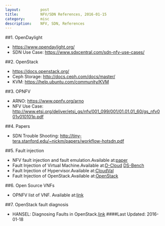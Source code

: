 ```yaml
---
layout:         post
title:          NFV/SDN References, 2016-01-15
category:       misc
description:    NFV, SDN, References
---
```


##1. OpenDaylight
* https://www.opendaylight.org/
* SDN Use Case: https://www.sdxcentral.com/sdn-nfv-use-cases/

##2. OpenStack
* https://docs.openstack.org/
* Ceph Storage: http://docs.ceph.com/docs/master/
* KVM: https://help.ubuntu.com/community/KVM

##3. OPNFV
* ARNO: https://www.opnfv.org/arno
* NFV Use Case: http://www.etsi.org/deliver/etsi_gs/nfv/001_099/001/01.01.01_60/gs_nfv001v010101p.pdf

##4. Papers
* SDN Trouble Shooting: http://tiny-tera.stanford.edu/~nickm/papers/workflow-hotsdn.pdf

##5. Fault injection
* NFV fault injection and fault emulation.Available at:[paper](http://wpage.unina.it/roberto.natella/papers/natella_nfvi_dependability_netsoft_2015.pdf)
* Fault Injection of Virtual Machine.Available at:[D-Cloud](http://dl.acm.org/citation.cfm?id=1845216)
   [DS-Bench](http://ieeexplore.ieee.org/xpls/abs_all.jsp?arnumber=6263915)
* Fault Injection of Hypervisor.Available at:[CloudVal](http://ieeexplore.ieee.org/xpls/abs_all.jsp?arnumber=5958218)
* Fault Injection of OpenStack.Available at:[OpenStack](http://dl.acm.org/citation.cfm?id=2523622)

##6. Open Source VNFs
* OPNFV list of VNF. Available at:[link](https://wiki.opnfv.org/list_of_open_source)

##7. OpenStack fault diagnosis
* HANSEL: Diagnosing Faults in OpenStack.[link](http://www.cs.berkeley.edu/~rishabhp/publications/Hansel.pdf)
####Last Updated: 2016-01-18
